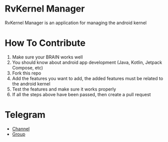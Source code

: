 # RvKernel Manager
RvKernel Manager is an application for managing the android kernel

# How To Contribute
1. Make sure your BRAIN works well
2. You should know about android app development (Java, Kotlin, Jetpack Compose, etc)
3. Fork this repo
4. Add the features you want to add, the added features must be related to the android kernel
5. Test the features and make sure it works properly
6. If all the steps above have been passed, then create a pull request

# Telegram
- [Channel](https://t.me/rveupdate)
- [Group](https://t.me/rvegroup)
